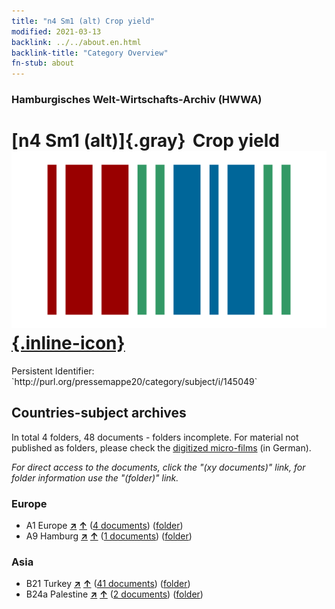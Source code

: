 ```yaml
---
title: "n4 Sm1 (alt) Crop yield"
modified: 2021-03-13
backlink: ../../about.en.html
backlink-title: "Category Overview"
fn-stub: about
---
```


### Hamburgisches Welt-Wirtschafts-Archiv (HWWA)

# [n4 Sm1 (alt)]{.gray}&#8201; Crop yield &#160; [![Wikidata](/images/Wikidata-logo.svg "Wikidata"){.inline-icon}](http://www.wikidata.org/entity/Q104710525)

<div class="hint">Persistent Identifier: `http://purl.org/pressemappe20/category/subject/i/145049`</div>







## Countries-subject archives





In total 4 folders, 48 documents - folders incomplete.
For material not published as folders, please check the [digitized micro-films](/film/h1_sh.de.html) (in German).

_For direct access to the documents, click the "(xy documents)" link, for folder information use the "(folder)" link._



### Europe

- A1 Europe [**&nearr;**](../../../geo/i/140892/about.en.html "Europe (all folders)") [**&uarr;**](../../../geo/about.en.html#A1 "Country category system") (<a href="https://pm20.zbw.eu/iiifview/folder/sh/140892,145049" title="about: Europe : Crop yield" target="_blank">4 documents</a>) ([folder](../../../../folder/sh/1408xx/140892/1450xx/145049/about.en.html))
- A9 Hamburg [**&nearr;**](../../../geo/i/140905/about.en.html "Hamburg (all folders)") [**&uarr;**](../../../geo/about.en.html#A9 "Country category system") (<a href="https://pm20.zbw.eu/iiifview/folder/sh/140905,145049" title="about: Hamburg : Crop yield" target="_blank">1 documents</a>) ([folder](../../../../folder/sh/1409xx/140905/1450xx/145049/about.en.html))

### Asia

- B21 Turkey [**&nearr;**](../../../geo/i/141111/about.en.html "Turkey (all folders)") [**&uarr;**](../../../geo/about.en.html#B21 "Country category system") (<a href="https://pm20.zbw.eu/iiifview/folder/sh/141111,145049" title="about: Turkey : Crop yield" target="_blank">41 documents</a>) ([folder](../../../../folder/sh/1411xx/141111/1450xx/145049/about.en.html))
- B24a Palestine [**&nearr;**](../../../geo/i/141115/about.en.html "Palestine (all folders)") [**&uarr;**](../../../geo/about.en.html#B24a "Country category system") (<a href="https://pm20.zbw.eu/iiifview/folder/sh/141115,145049" title="about: Palestine : Crop yield" target="_blank">2 documents</a>) ([folder](../../../../folder/sh/1411xx/141115/1450xx/145049/about.en.html))








